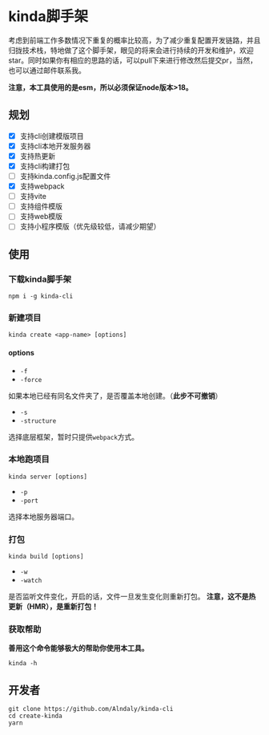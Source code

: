 # kinda脚手架

考虑到前端工作多数情况下重复的概率比较高，为了减少重复配置开发链路，并且归拢技术栈，特地做了这个脚手架，眼见的将来会进行持续的开发和维护，欢迎star。同时如果你有相应的思路的话，可以pull下来进行修改然后提交pr，当然，也可以通过邮件联系我。

**注意，本工具使用的是esm，所以必须保证node版本>18。**

## 规划

- [x] 支持cli创建模版项目
- [x] 支持cli本地开发服务器
- [x] 支持热更新
- [x] 支持cli构建打包
- [ ] 支持kinda.config.js配置文件
- [x] 支持webpack
- [ ] 支持vite
- [ ] 支持组件模版
- [ ] 支持web模版
- [ ] 支持小程序模版（优先级较低，请减少期望）

## 使用

### 下载kinda脚手架

```shell
npm i -g kinda-cli
```

### 新建项目

```shell
kinda create <app-name> [options]
```

#### options

- `-f`
- `-force`

如果本地已经有同名文件夹了，是否覆盖本地创建。（**此步不可撤销**）

- `-s`
- `-structure`

选择底层框架，暂时只提供`webpack`方式。

### 本地跑项目

```shell
kinda server [options]
```

- `-p`
- `-port`

选择本地服务器端口。

### 打包

```shell
kinda build [options]
```

- `-w`
- `-watch`

是否监听文件变化，开启的话，文件一旦发生变化则重新打包。
**注意，这不是热更新（HMR），是重新打包！**

### 获取帮助

**善用这个命令能够极大的帮助你使用本工具。**

```shell
kinda -h
```

## 开发者

```shell
git clone https://github.com/Alndaly/kinda-cli
cd create-kinda
yarn
```
